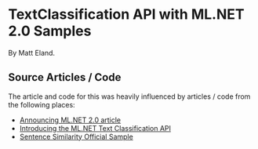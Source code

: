 # TextClassification API with ML.NET 2.0 Samples
By Matt Eland.

## Source Articles / Code

The article and code for this was heavily influenced by articles / code from the following places:

- [Announcing ML.NET 2.0 article](https://devblogs.microsoft.com/dotnet/announcing-ml-net-2-0/#sentence-similarity-api)
- [Introducing the ML.NET Text Classification API](https://devblogs.microsoft.com/dotnet/introducing-the-ml-dotnet-text-classification-api-preview/)
- [Sentence Similarity Official Sample](https://github.com/dotnet/machinelearning-samples/blob/main/samples/csharp/getting-started/MLNET2/SentenceSimilarity/Program.cs)

